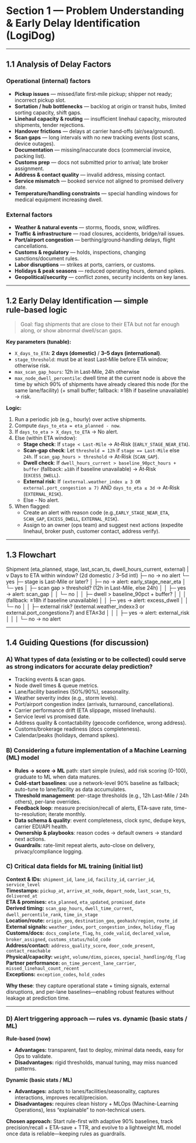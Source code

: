 # Section 1 — Problem Understanding & Early Delay Identification (LogiDog)

---

## 1.1 Analysis of Delay Factors

### Operational (internal) factors

- **Pickup issues** — missed/late first‑mile pickup; shipper not ready; incorrect pickup slot.
- **Sortation / hub bottlenecks** — backlog at origin or transit hubs, limited sorting capacity, shift gaps.
- **Linehaul capacity & routing** — insufficient linehaul capacity, misrouted shipments, tender rejections.
- **Handover frictions** — delays at carrier hand‑offs (air/sea/ground).
- **Scan gaps** — long intervals with no new tracking events (lost scans, device outages).
- **Documentation** — missing/inaccurate docs (commercial invoice, packing list).
- **Customs prep** — docs not submitted prior to arrival; late broker assignment.
- **Address & contact quality** — invalid address, missing contact.
- **Service mismatch** — booked service not aligned to promised delivery date.
- **Temperature/handling constraints** — special handling windows for medical equipment increasing dwell.

### External factors

- **Weather & natural events** — storms, floods, snow, wildfires.
- **Traffic & infrastructure** — road closures, accidents, bridge/rail issues.
- **Port/airport congestion** — berthing/ground‑handling delays, flight cancellations.
- **Customs & regulatory** — holds, inspections, changing sanctions/document rules.
- **Labor disruptions** — strikes at ports, carriers, or customs.
- **Holidays & peak seasons** — reduced operating hours, demand spikes.
- **Geopolitical/security** — conflict zones, security incidents on key lanes.

---

## 1.2 Early Delay Identification — simple rule‑based logic

> Goal: flag shipments that are close to their ETA but not far enough along, or show abnormal dwell/scan gaps.

**Key parameters (tunable):**

- `X_days_to_ETA`: **2 days (domestic)** / **3–5 days (international)**.
- `stage_threshold`: must be at least Last‑Mile before ETA window; otherwise risk.
- `max_scan_gap_hours`: 12h in Last‑Mile, 24h otherwise
- `max_node_dwell_percentile`: dwell time at the current node is above the time by which 90% of shipments have already cleared this node (for the same lane/facility) (+ small buffer; fallback: ≥18h if baseline unavailable) → risk.

**Logic:**

1. Run a periodic job (e.g., hourly) over active shipments.
2. Compute `days_to_eta = eta_planned - now`.
3. If `days_to_eta > X_days_to_ETA` → No alert.
4. Else (within ETA window):
   - **Stage check**: If `stage < Last‑Mile` → At‑Risk (`EARLY_STAGE_NEAR_ETA`).
   - **Scan‑gap check**: Let `threshold = 12h` if `stage == Last‑Mile` else `24h`. If `scan_gap_hours > threshold` → At‑Risk (`SCAN_GAP`).
   - **Dwell check**: If `dwell_hours_current > baseline_90pct_hours + buffer` (fallback: `≥18h` if baseline unavailable) → At‑Risk (`EXCESS_DWELL`).
   - **External risk**: If `(external.weather_index ≥ 3 OR external.port_congestion ≥ 7)` AND `days_to_eta ≤ 3d` → At‑Risk (`EXTERNAL_RISK`).
   - Else - No alert.
5. When flagged:
   - Create an alert with reason code (e.g.,`EARLY_STAGE_NEAR_ETA`, `SCAN_GAP`, `EXCESS_DWELL`, `EXTERNAL_RISK`).
   - Assign to an owner (ops team) and suggest next actions (expedite linehaul, broker push, customer contact, address verify).

---

## 1.3 Flowchart

Shipment (eta_planned, stage, last_scan_ts, dwell_hours_current, external)
|
v
Days to ETA within window? (2d domestic / 3–5d intl)
├─ no → no alert
└─ yes
├─ stage is Last-Mile or later?
│ ├─ no → alert: early_stage_near_eta
│ └─ yes
│ ├─ scan gap > threshold? (12h in Last-Mile, else 24h)
│ │ ├─ yes → alert: scan_gap
│ │ └─ no
│ │ ├─ dwell > baseline_90pct + buffer?
│ │ │ (fallback: ≥18h if baseline unavailable)
│ │ ├─ yes → alert: excess_dwell
│ │ └─ no
│ │ ├─ external risk? (external.weather_index≥3 or external.port_congestion≥7) and ETA≤3d
│ │ │ ├─ yes → alert: external_risk
│ │ │ └─ no → no alert

---

## 1.4 Guiding Questions (for discussion)

### A) What types of data (existing or to be collected) could serve as strong indicators for accurate delay prediction?

- Tracking events & scan gaps.
- Node dwell times & queue metrics.
- Lane/facility baselines (50%/90%), seasonality.
- Weather severity index (e.g., storm levels).
- Port/airport congestion index (arrivals, turnaround, cancellations).
- Carrier performance drift (ETA slippage, missed linehauls).
- Service level vs promised date.
- Address quality & contactability (geocode confidence, wrong address).
- Customs/brokerage readiness (docs completeness).
- Calendar/peaks (holidays, demand spikes).

### B) Considering a future implementation of a Machine Learning (ML) model

- **Rules → score → ML** path: start simple (rules), add risk scoring (0-100), graduate to ML when data matures.
- **Cold-start baselines**: use a network-level 90% baseline as fallback; auto-tune to lane/facility as data accumulates.
- **Threshold management**: per-stage thresholds (e.g., 12h Last-Mile / 24h others), per-lane overrides.
- **Feedback loop**: measure precision/recall of alerts, ETA-save rate, time-to-resolution; iterate monthly.
- **Data schema & quality**: event completeness, clock sync, dedupe keys, carrier EDI/API health.
- **Ownership & playbooks**: reason codes → default owners → standard next actions.
- **Guardrails**: rate-limit repeat alerts, auto-close on delivery, privacy/compliance logging.

### C) Critical data fields for ML training (initial list)

**Context & IDs:** `shipment_id`, `lane_id`, `facility_id`, `carrier_id`, `service_level`  
**Timestamps:** `pickup_at`, `arrive_at_node`, `depart_node`, `last_scan_ts`, `delivered_at`  
**ETA & promises:** `eta_planned`, `eta_updated`, `promised_date`  
**Derived timing:** `scan_gap_hours`, `dwell_time_current`, `dwell_percentile_rank`, `time_in_stage`  
**Location/route:** `origin_geo`, `destination_geo`, `geohash/region`, `route_id`  
**External signals:** `weather_index`, `port_congestion_index`, `holiday_flag`  
**Customs/docs:** `docs_complete_flag`, `hs_code_valid`, `declared_value`, `broker_assigned`, `customs_status/hold_code`  
**Address/contact:** `address_quality_score`, `door_code_present`, `contact_reachable`  
**Physical/capacity:** `weight`, `volume/dims`, `pieces`, `special_handling/dg_flag`  
**Partner performance:** `on_time_percent_lane_carrier`, `missed_linehaul_count_recent`  
**Exceptions:** `exception_codes`, `hold_codes`

**Why these**: they capture operational state + timing signals, external disruptions, and per-lane baselines—enabling robust features without leakage at prediction time.

---

### D) Alert triggering approach — rules vs. dynamic (basic stats / ML)

**Rule-based (now)**

- **Advantages:** transparent, fast to deploy, minimal data needs, easy for Ops to validate.
- **Disadvantages:** rigid thresholds, manual tuning, may miss nuanced patterns.

**Dynamic (basic stats / ML)**

- **Advantages:** adapts to lanes/facilities/seasonality, captures interactions, improves recall/precision.
- **Disadvantages:** requires clean history + MLOps (Machine-Learning Operations), less “explainable” to non-technical users.

**Chosen approach:**
Start rule-first with adaptive 90% baselines, track precision/recall + ETA-save + TTR, and evolve to a lightweight ML model once data is reliable—keeping rules as guardrails.
